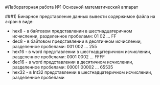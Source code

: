 #Лабораторная работа №1 Основной математический аппарат

###1) Бинарное представление данных
вывести содержимое файла на экран в виде:

- hex8 - в байтовом представлении в шестнадцатеричном исчислении, разделенное пробелами: 01 02 ... FF
- dec8 - в байтовом представлении в десятичном исчислении, разделенное пробелами: 001 002 ... 255
- hex16 - в word представлении в шестнадцатеричном исчислении, разделенное пробелами: 0001 0002 ... FFFF
- dec16 - в word представлении в десятичном исчислении, разделенное пробелами: 00001 00002 ... 65535
- hex32 - в Int32 представлении в шестнадцатеричном исчислении, разделенное пробелами
